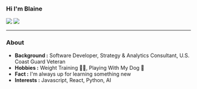 ### Hi I'm Blaine
[![](https://img.shields.io/badge/LinkedIn-Blaine--Interrante-blue)](https://www.linkedin.com/in/blaineinterrante)
[![](https://img.shields.io/badge/Gmail-interrante.blaine%40gmail.com-red)](mailto:interrante.blaine@gmail.com)

---------------------------------------------------------------------------------------------------------------------------------------------------------------------------------
### About 
-  **Background :** Software Developer, Strategy & Analytics Consultant, U.S. Coast Guard Veteran
-  **Hobbies :** Weight Training 🏋🏽‍, Playing With My Dog :dog:
-  **Fact :** I'm always up for learning something new
-  **Interests :** Javascript, React, Python, AI 


